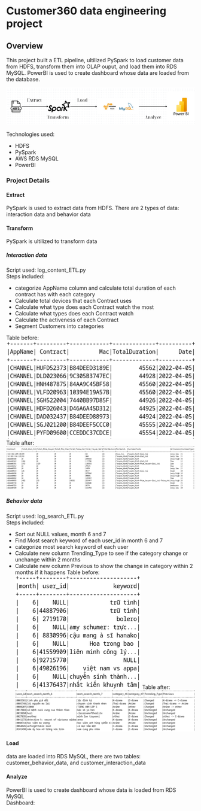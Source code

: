 # Customer360 data engineering project

## Overview
This project built a ETL pipeline, ultilized PySpark to load customer data from HDFS, transform them into OLAP ouput, and load them into RDS MySQL. PowerBI is used to create dashboard whose data are loaded from the database.

![project pipeline](https://github.com/hien2706/Customer360/blob/main/pictures/Customer360_data_pipeline.png)

Technologies used:
- HDFS
- PySpark
- AWS RDS MySQL
- PowerBI

### Project Details

#### Extract
PySpark is used to extract data from HDFS. There are 2 types of data: interaction data and behavior data

#### Transform
PySpark is ultilized to transform data
##### Interaction data
Script used: log_content_ETL.py \
Steps included:
- categorize AppName column and calculate total duration of each contract has with each category
- Calculate total devices that each Contract uses
- Calculate what type does each Contract watch the most
- Calculate what types does each Contract watch
- Calculate the activeness of each Contract
- Segment Customers into categories

Table before:
![interaction_data_before](https://github.com/hien2706/Customer360/blob/main/pictures/interaction_data_before.png)
Table after:
![interaction_data_after](https://github.com/hien2706/Customer360/blob/main/pictures/interaction_data_after.png)
##### Behavior data
Script used: log_search_ETL.py \
Steps included:
- Sort out NULL values, month 6 and 7
- Find Most search keyword of each user_id in month 6 and 7
- categorize most search keyword of each user
- Calculate new column Trending_Type to see if the category change or unchange within 2 months
- Calculate new column Previous to show the change in category within 2 months if it happens
Table before:
![behavior_data_before](https://github.com/hien2706/Customer360/blob/main/pictures/behavior_data_before.png)
Table after:
![behavior_data_after](https://github.com/hien2706/Customer360/blob/main/pictures/behavior_data_after.png)
#### Load
data are loaded into RDS MySQL, there are two tables: customer_behavior_data, and customer_interaction_data

#### Analyze
PowerBI is used to create dashboard whose data is loaded from RDS MySQL\
Dashboard:

